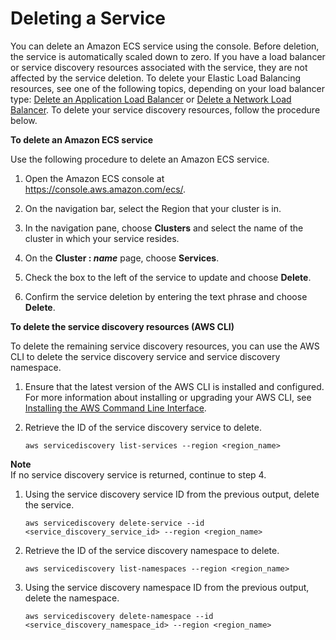 # Deleting a Service<a name="delete-service"></a>

You can delete an Amazon ECS service using the console\. Before deletion, the service is automatically scaled down to zero\. If you have a load balancer or service discovery resources associated with the service, they are not affected by the service deletion\. To delete your Elastic Load Balancing resources, see one of the following topics, depending on your load balancer type: [Delete an Application Load Balancer](https://docs.aws.amazon.com/elasticloadbalancing/latest/application/load-balancer-delete.html) or [Delete a Network Load Balancer](https://docs.aws.amazon.com/elasticloadbalancing/latest/network/load-balancer-delete.html)\. To delete your service discovery resources, follow the procedure below\.

**To delete an Amazon ECS service**

Use the following procedure to delete an Amazon ECS service\.

1. Open the Amazon ECS console at [https://console\.aws\.amazon\.com/ecs/](https://console.aws.amazon.com/ecs/)\.

1. On the navigation bar, select the Region that your cluster is in\.

1. In the navigation pane, choose **Clusters** and select the name of the cluster in which your service resides\.

1. On the **Cluster : *name*** page, choose **Services**\.

1. Check the box to the left of the service to update and choose **Delete**\.

1. Confirm the service deletion by entering the text phrase and choose **Delete**\.

**To delete the service discovery resources \(AWS CLI\)**

To delete the remaining service discovery resources, you can use the AWS CLI to delete the service discovery service and service discovery namespace\.

1. Ensure that the latest version of the AWS CLI is installed and configured\. For more information about installing or upgrading your AWS CLI, see [Installing the AWS Command Line Interface](https://docs.aws.amazon.com/cli/latest/userguide/installing.html)\.

1. Retrieve the ID of the service discovery service to delete\.

   ```
   aws servicediscovery list-services --region <region_name>
   ```
**Note**  
If no service discovery service is returned, continue to step 4\.

1. Using the service discovery service ID from the previous output, delete the service\.

   ```
   aws servicediscovery delete-service --id <service_discovery_service_id> --region <region_name>
   ```

1. Retrieve the ID of the service discovery namespace to delete\.

   ```
   aws servicediscovery list-namespaces --region <region_name>
   ```

1. Using the service discovery namespace ID from the previous output, delete the namespace\.

   ```
   aws servicediscovery delete-namespace --id <service_discovery_namespace_id> --region <region_name>
   ```